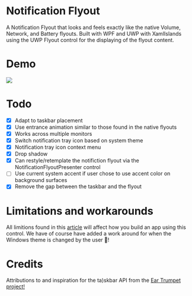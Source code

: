 # Notification Flyout #
A Notification Flyout that looks and feels exactly like the native Volume, Network, and Battery flyouts. Built with WPF and UWP with XamlIslands using the UWP Flyout control for the displaying of the flyout content.

# Demo #
[![](http://img.youtube.com/vi/8EoZ4pGWTkY/0.jpg)](http://www.youtube.com/watch?v=8EoZ4pGWTkY "Notification flyout demo")

# Todo #
- [x] Adapt to taskbar placement
- [x] Use entrance animation similar to those found in the native flyouts
- [x] Works across multiple monitors
- [x] Switch notification tray icon based on system theme
- [x] Notification tray icon context menu
- [x] Drop shadow
- [x] Can restyle/retemplate the notifiction flyout via the NotificationFlyoutPresenter control
- [ ] Use current system accent if user chose to use accent color on background surfaces
- [x] Remove the gap between the taskbar and the flyout

# Limitations and workarounds #
All limitions found in this [article](https://docs.microsoft.com/en-us/windows/apps/desktop/modernize/xaml-islands#limitations-and-workarounds) will affect how you build an app using this control. We have of course have added a work around for when the Windows theme is changed by the user 🎉!

# Credits #
Attributions to and inspiration for the ta)skbar API from the [Ear Trumpet project!](https://github.com/File-New-Project/EarTrumpet)
